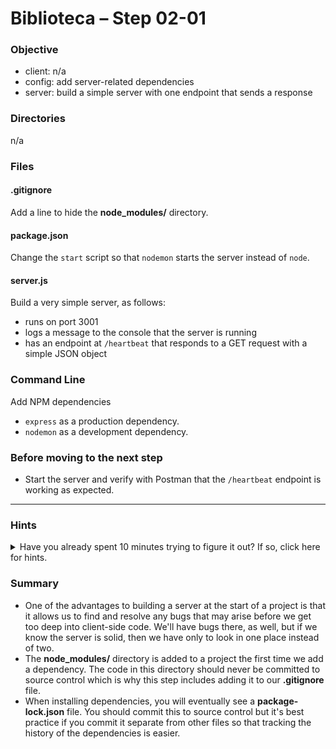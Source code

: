 # Biblioteca – Step 02-01

### Objective
* client: n/a
* config: add server-related dependencies
* server: build a simple server with one endpoint that sends a response

### Directories
n/a

### Files
#### .gitignore
Add a line to hide the **node_modules/** directory.

#### package.json
Change the `start` script so that `nodemon` starts the server instead of `node`.

#### server.js
Build a very simple server, as follows:
* runs on port 3001
* logs a message to the console that the server is running
* has an endpoint at `/heartbeat` that responds to a GET request with a simple JSON object

### Command Line
Add NPM dependencies
* `express` as a production dependency.
* `nodemon` as a development dependency.

### Before moving to the next step
* Start the server and verify with Postman that the `/heartbeat` endpoint is working as expected.

___

### Hints
<details>
  <summary>Have you already spent 10 minutes trying to figure it out? If so, click here for hints.</summary>
    
* `npm install <someProductionDependency>`
* `npm install --save-dev <someDevelopmentDependency>`
* `npm run <someScriptKey>`
</details>


### Summary
* One of the advantages to building a server at the start of a project is that it allows us to find and resolve any bugs that may arise before we get too deep into client-side code. We'll have bugs there, as well, but if we know the server is solid, then we have only to look in one place instead of two.
* The **node_modules/** directory is added to a project the first time we add a dependency. The code in this directory should never be committed to source control which is why this step includes adding it to our **.gitignore** file.
* When installing dependencies, you will eventually see a **package-lock.json** file. You should commit this to source control but it's best practice if you commit it separate from other files so that tracking the history of the dependencies is easier.
